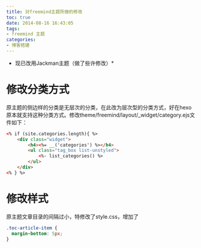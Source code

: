 ```yaml
---
title: 对freemind主题所做的修改
toc: true
date: 2014-08-16 16:43:05
tags:
- freemind 主题
categories:
- 博客搭建
---
```


* 现已改用Jackman主题（做了些许修改）*

# 修改分类方式

原主题的侧边样的分类是无层次的分类，在此改为层次型的分类方式，好在hexo原本就支持这种分类方式。修改theme/freemind/layout/_widget/category.ejs文件如下：

``` html
<% if (site.categories.length){ %>
	<div class="widget">
		<h4><%= __('categories') %></h4>
		<ul class="tag_box list-unstyled">
			<%- list_categories() %>
		</ul>
	</div>
<% } %>
```

# 修改样式

原主题文章目录的间隔过小，特修改了style.css，增加了
``` css
.toc-article-item {
  margin-bottom: 5px;
}
```

